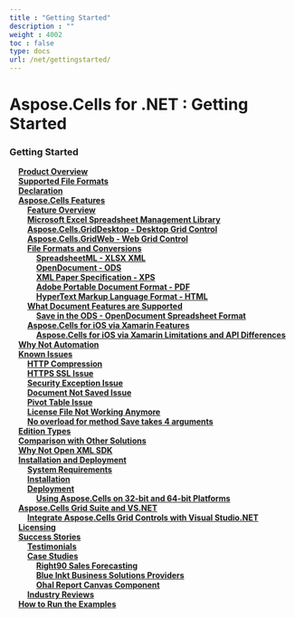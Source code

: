 ```yaml
---
title : "Getting Started" 
description : "" 
weight : 4002 
toc : false
type: docs
url: /net/gettingstarted/
---
```


# Aspose.Cells for .NET : Getting Started


### Getting Started

&nbsp;&nbsp;&nbsp;&nbsp;[**Product Overview**](https://docs2.aspose.com/cells/net/gettingstarted/product+overview)    
&nbsp;&nbsp;&nbsp;&nbsp;[**Supported File Formats**](https://docs2.aspose.com/cells/net/gettingstarted/supported+file+formats)    
&nbsp;&nbsp;&nbsp;&nbsp;[**Declaration**](https://docs2.aspose.com/cells/net/gettingstarted/declaration)    
&nbsp;&nbsp;&nbsp;&nbsp;[**Aspose.Cells Features**](https://docs2.aspose.com/cells/net/gettingstarted/features/)    
&nbsp;&nbsp;&nbsp;&nbsp;&nbsp;&nbsp;&nbsp;&nbsp;[**Feature Overview**](https://docs2.aspose.com/cells/net/gettingstarted/features/feature+overview)    
&nbsp;&nbsp;&nbsp;&nbsp;&nbsp;&nbsp;&nbsp;&nbsp;[**Microsoft Excel Spreadsheet Management Library**](https://docs2.aspose.com/cells/net/gettingstarted/features/microsoft+excel+spreadsheet+management+library)    
&nbsp;&nbsp;&nbsp;&nbsp;&nbsp;&nbsp;&nbsp;&nbsp;[**Aspose.Cells.GridDesktop - Desktop Grid Control**](https://docs2.aspose.com/cells/net/gettingstarted/features/aspose.cells.griddesktop+-+desktop+grid+control)    
&nbsp;&nbsp;&nbsp;&nbsp;&nbsp;&nbsp;&nbsp;&nbsp;[**Aspose.Cells.GridWeb - Web Grid Control**](https://docs2.aspose.com/cells/net/gettingstarted/features/aspose.cells.gridweb+-+web+grid+control)    
&nbsp;&nbsp;&nbsp;&nbsp;&nbsp;&nbsp;&nbsp;&nbsp;[**File Formats and Conversions**](https://docs2.aspose.com/cells/net/gettingstarted/features/fileformatsandconversions/)    
&nbsp;&nbsp;&nbsp;&nbsp;&nbsp;&nbsp;&nbsp;&nbsp;&nbsp;&nbsp;&nbsp;&nbsp;[**SpreadsheetML - XLSX XML**](https://docs2.aspose.com/cells/net/gettingstarted/features/fileformatsandconversions/spreadsheetml+-+xlsx+xml)    
&nbsp;&nbsp;&nbsp;&nbsp;&nbsp;&nbsp;&nbsp;&nbsp;&nbsp;&nbsp;&nbsp;&nbsp;[**OpenDocument - ODS**](https://docs2.aspose.com/cells/net/gettingstarted/features/fileformatsandconversions/opendocument+-+ods)    
&nbsp;&nbsp;&nbsp;&nbsp;&nbsp;&nbsp;&nbsp;&nbsp;&nbsp;&nbsp;&nbsp;&nbsp;[**XML Paper Specification - XPS**](https://docs2.aspose.com/cells/net/gettingstarted/features/fileformatsandconversions/xml+paper+specification+-+xps)    
&nbsp;&nbsp;&nbsp;&nbsp;&nbsp;&nbsp;&nbsp;&nbsp;&nbsp;&nbsp;&nbsp;&nbsp;[**Adobe Portable Document Format - PDF**](https://docs2.aspose.com/cells/net/gettingstarted/features/fileformatsandconversions/adobe+portable+document+format+-+pdf)    
&nbsp;&nbsp;&nbsp;&nbsp;&nbsp;&nbsp;&nbsp;&nbsp;&nbsp;&nbsp;&nbsp;&nbsp;[**HyperText Markup Language Format - HTML**](https://docs2.aspose.com/cells/net/gettingstarted/features/fileformatsandconversions/hypertext+markup+language+format+-+html)    
&nbsp;&nbsp;&nbsp;&nbsp;&nbsp;&nbsp;&nbsp;&nbsp;[**What Document Features are Supported**](https://docs2.aspose.com/cells/net/gettingstarted/features/documentsupported/)    
&nbsp;&nbsp;&nbsp;&nbsp;&nbsp;&nbsp;&nbsp;&nbsp;&nbsp;&nbsp;&nbsp;&nbsp;[**Save in the ODS - OpenDocument Spreadsheet Format**](https://docs2.aspose.com/cells/net/gettingstarted/features/documentsupported/save+in+the+ods+-+opendocument+spreadsheet+format)    
&nbsp;&nbsp;&nbsp;&nbsp;&nbsp;&nbsp;&nbsp;&nbsp;[**Aspose.Cells for iOS via Xamarin Features**](https://docs2.aspose.com/cells/net/gettingstarted/features/iosviaxamarin/)    
&nbsp;&nbsp;&nbsp;&nbsp;&nbsp;&nbsp;&nbsp;&nbsp;&nbsp;&nbsp;&nbsp;&nbsp;[**Aspose.Cells for iOS via Xamarin Limitations and API Differences**](https://docs2.aspose.com/cells/net/gettingstarted/features/iosviaxamarin/aspose.cells+for+ios+via+xamarin+limitations+and+api+differences)    
&nbsp;&nbsp;&nbsp;&nbsp;[**Why Not Automation**](https://docs2.aspose.com/cells/net/gettingstarted/why+not+automation)    
&nbsp;&nbsp;&nbsp;&nbsp;[**Known Issues**](https://docs2.aspose.com/cells/net/gettingstarted/knownissues/)    
&nbsp;&nbsp;&nbsp;&nbsp;&nbsp;&nbsp;&nbsp;&nbsp;[**HTTP Compression**](https://docs2.aspose.com/cells/net/gettingstarted/knownissues/http+compression)    
&nbsp;&nbsp;&nbsp;&nbsp;&nbsp;&nbsp;&nbsp;&nbsp;[**HTTPS SSL Issue**](https://docs2.aspose.com/cells/net/gettingstarted/knownissues/https+ssl+issue)    
&nbsp;&nbsp;&nbsp;&nbsp;&nbsp;&nbsp;&nbsp;&nbsp;[**Security Exception Issue**](https://docs2.aspose.com/cells/net/gettingstarted/knownissues/security+exception+issue)    
&nbsp;&nbsp;&nbsp;&nbsp;&nbsp;&nbsp;&nbsp;&nbsp;[**Document Not Saved Issue**](https://docs2.aspose.com/cells/net/gettingstarted/knownissues/document+not+saved+issue)    
&nbsp;&nbsp;&nbsp;&nbsp;&nbsp;&nbsp;&nbsp;&nbsp;[**Pivot Table Issue**](https://docs2.aspose.com/cells/net/gettingstarted/knownissues/pivot+table+issue)    
&nbsp;&nbsp;&nbsp;&nbsp;&nbsp;&nbsp;&nbsp;&nbsp;[**License File Not Working Anymore**](https://docs2.aspose.com/cells/net/gettingstarted/knownissues/license+file+not+working+anymore)    
&nbsp;&nbsp;&nbsp;&nbsp;&nbsp;&nbsp;&nbsp;&nbsp;[**No overload for method Save takes 4 arguments**](https://docs2.aspose.com/cells/net/gettingstarted/knownissues/no+overload+for+method+save+takes+4+arguments)    
&nbsp;&nbsp;&nbsp;&nbsp;[**Edition Types**](https://docs2.aspose.com/cells/net/gettingstarted/edition+types)    
&nbsp;&nbsp;&nbsp;&nbsp;[**Comparison with Other Solutions**](https://docs2.aspose.com/cells/net/gettingstarted/comparison+with+other+solutions)    
&nbsp;&nbsp;&nbsp;&nbsp;[**Why Not Open XML SDK**](https://docs2.aspose.com/cells/net/gettingstarted/why+not+open+xml+sdk)    
&nbsp;&nbsp;&nbsp;&nbsp;[**Installation and Deployment**](https://docs2.aspose.com/cells/net/gettingstarted/installationanddeployment/)    
&nbsp;&nbsp;&nbsp;&nbsp;&nbsp;&nbsp;&nbsp;&nbsp;[**System Requirements**](https://docs2.aspose.com/cells/net/gettingstarted/installationanddeployment/system+requirements)    
&nbsp;&nbsp;&nbsp;&nbsp;&nbsp;&nbsp;&nbsp;&nbsp;[**Installation**](https://docs2.aspose.com/cells/net/gettingstarted/installationanddeployment/installation)    
&nbsp;&nbsp;&nbsp;&nbsp;&nbsp;&nbsp;&nbsp;&nbsp;[**Deployment**](https://docs2.aspose.com/cells/net/gettingstarted/installationanddeployment/deployment/)    
&nbsp;&nbsp;&nbsp;&nbsp;&nbsp;&nbsp;&nbsp;&nbsp;&nbsp;&nbsp;&nbsp;&nbsp;[**Using Aspose.Cells on 32-bit and 64-bit Platforms**](https://docs2.aspose.com/cells/net/gettingstarted/installationanddeployment/deployment/using+aspose.cells+on+32-bit+and+64-bit+platforms)    
&nbsp;&nbsp;&nbsp;&nbsp;[**Aspose.Cells Grid Suite and VS.NET**](https://docs2.aspose.com/cells/net/gettingstarted/gridsuiteandvsnet/)    
&nbsp;&nbsp;&nbsp;&nbsp;&nbsp;&nbsp;&nbsp;&nbsp;[**Integrate Aspose.Cells Grid Controls with Visual Studio.NET**](https://docs2.aspose.com/cells/net/gettingstarted/gridsuiteandvsnet/integrate+aspose.cells+grid+controls+with+visual+studio.net)    
&nbsp;&nbsp;&nbsp;&nbsp;[**Licensing**](https://docs2.aspose.com/cells/net/gettingstarted/licensing)    
&nbsp;&nbsp;&nbsp;&nbsp;[**Success Stories**](https://docs2.aspose.com/cells/net/gettingstarted/successstories/)    
&nbsp;&nbsp;&nbsp;&nbsp;&nbsp;&nbsp;&nbsp;&nbsp;[**Testimonials**](https://docs2.aspose.com/cells/net/gettingstarted/successstories/testimonials)    
&nbsp;&nbsp;&nbsp;&nbsp;&nbsp;&nbsp;&nbsp;&nbsp;[**Case Studies**](https://docs2.aspose.com/cells/net/gettingstarted/successstories/casestudies/)    
&nbsp;&nbsp;&nbsp;&nbsp;&nbsp;&nbsp;&nbsp;&nbsp;&nbsp;&nbsp;&nbsp;&nbsp;[**Right90 Sales Forecasting**](https://docs2.aspose.com/cells/net/gettingstarted/successstories/casestudies/right90+sales+forecasting)    
&nbsp;&nbsp;&nbsp;&nbsp;&nbsp;&nbsp;&nbsp;&nbsp;&nbsp;&nbsp;&nbsp;&nbsp;[**Blue Inkt Business Solutions Providers**](https://docs2.aspose.com/cells/net/gettingstarted/successstories/casestudies/blue+inkt+business+solutions+providers)    
&nbsp;&nbsp;&nbsp;&nbsp;&nbsp;&nbsp;&nbsp;&nbsp;&nbsp;&nbsp;&nbsp;&nbsp;[**Ohal Report Canvas Component**](https://docs2.aspose.com/cells/net/gettingstarted/successstories/casestudies/ohal+report+canvas+component)    
&nbsp;&nbsp;&nbsp;&nbsp;&nbsp;&nbsp;&nbsp;&nbsp;[**Industry Reviews**](https://docs2.aspose.com/cells/net/gettingstarted/successstories/industry+reviews)    
&nbsp;&nbsp;&nbsp;&nbsp;[**How to Run the Examples**](https://docs2.aspose.com/cells/net/gettingstarted/how+to+run+the+examples)    


           

